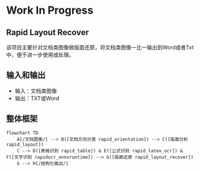# Work In Progress

## Rapid Layout Recover

该项目主要针对文档类图像做版面还原，将文档类图像一比一输出到Word或者Txt中，便于进一步使用或处理。

## 输入和输出

- 输入：文档类图像
- 输出：TXT或Word

## 整体框架

```mermaid
flowchart TD
    A[/文档图像/] --> B([文档方向分类 rapid_orientation]) --> C([版面分析 rapid_layout])
    C --> D([表格识别 rapid_table]) & E([公式识别 rapid_latex_ocr]) & F([文字识别 rapidocr_onnxruntime]) --> G([版面还原 rapid_layout_recover])
    G --> H[/结构化输出/]
```
